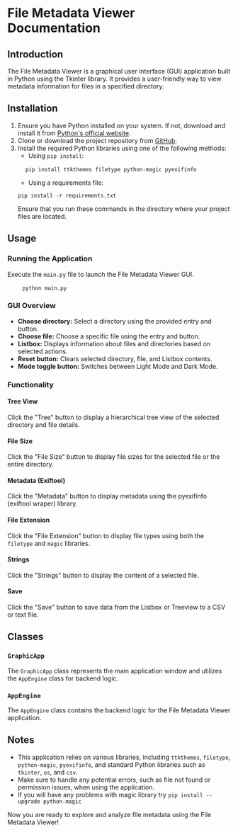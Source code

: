 <h1>File Metadata Viewer Documentation</h1>

<h2>Introduction</h2>

<p>The File Metadata Viewer is a graphical user interface (GUI) application built in Python using the Tkinter library. It provides a user-friendly way to view metadata information for files in a specified directory.</p>

<h2>Installation</h2>

<ol>
    <li>Ensure you have Python installed on your system. If not, download and install it from <a href="https://www.python.org/">Python's official website</a>.</li>
    <li>Clone or download the project repository from <a href="https://github.com/gartonq/MetaForensic-Explorer">GitHub</a>.</li>
    <li>Install the required Python libraries using one of the following methods:
        <ul>
            <li>Using <code>pip install</code>:</li>
        </ul>
  <pre>
  <code>pip install ttkthemes filetype python-magic pyexifinfo</code></pre>

  <ul>
            <li>Using a requirements file:</li>
        </ul>

  <pre><code>pip install -r requirements.txt</code></pre>

  Ensure that you run these commands in the directory where your project files are located.
    </li>
</ol>


<h2>Usage</h2>

<h3>Running the Application</h3>

<p>Execute the <code>main.py</code> file to launch the File Metadata Viewer GUI.</p>

<pre>
    <code>python main.py</code>
</pre>

<h3>GUI Overview</h3>

<ul>
    <li><strong>Choose directory:</strong> Select a directory using the provided entry and button.</li>
    <li><strong>Choose file:</strong> Choose a specific file using the entry and button.</li>
    <li><strong>Listbox:</strong> Displays information about files and directories based on selected actions.</li>
    <li><strong>Reset button:</strong> Clears selected directory, file, and Listbox contents.</li>
    <li><strong>Mode toggle button:</strong> Switches between Light Mode and Dark Mode.</li>
</ul>

<h3>Functionality</h3>

<h4>Tree View</h4>

<p>Click the "Tree" button to display a hierarchical tree view of the selected directory and file details.</p>

<h4>File Size</h4>

<p>Click the "File Size" button to display file sizes for the selected file or the entire directory.</p>

<h4>Metadata (Exiftool)</h4>

<p>Click the "Metadata" button to display metadata using the pyexifinfo (exiftool wraper) library.</p>

<h4>File Extension</h4>

<p>Click the "File Extension" button to display file types using both the <code>filetype</code> and <code>magic</code> libraries.</p>

<h4>Strings</h4>

<p>Click the "Strings" button to display the content of a selected file.</p>

<h4>Save</h4>

<p>Click the "Save" button to save data from the Listbox or Treeview to a CSV or text file.</p>

<h2>Classes</h2>

<h3><code>GraphicApp</code></h3>

<p>The <code>GraphicApp</code> class represents the main application window and utilizes the <code>AppEngine</code> class for backend logic.</p>

<h3><code>AppEngine</code></h3>

<p>The <code>AppEngine</code> class contains the backend logic for the File Metadata Viewer application.</p>

<h2>Notes</h2>

<ul>
    <li>This application relies on various libraries, including <code>ttkthemes</code>, <code>filetype</code>, <code>python-magic</code>, <code>pyexifinfo</code>, and standard Python libraries such as <code>tkinter</code>, <code>os</code>, and <code>csv</code>.</li>
    <li>Make sure to handle any potential errors, such as file not found or permission issues, when using the application.</li>
    <li>If you will have any problems with magic library try <code>pip install --upgrade python-magic</code> </li>
</ul>

<p>Now you are ready to explore and analyze file metadata using the File Metadata Viewer!</p>
